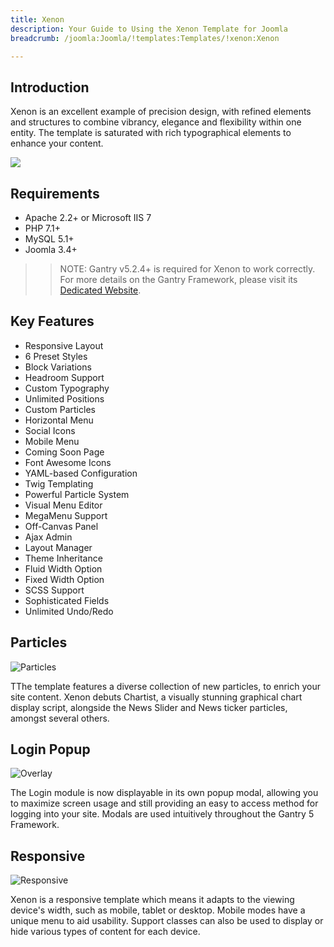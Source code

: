 ```yaml
---
title: Xenon
description: Your Guide to Using the Xenon Template for Joomla
breadcrumb: /joomla:Joomla/!templates:Templates/!xenon:Xenon

---
```


Introduction
-----

Xenon is an excellent example of precision design, with refined elements and structures to combine vibrancy, elegance and flexibility within one entity. The template is saturated with rich typographical elements to enhance your content.

![](assets/xenon.jpeg)

Requirements
-----

* Apache 2.2+ or Microsoft IIS 7
* PHP 7.1+ 
* MySQL 5.1+
* Joomla 3.4+

>> NOTE: Gantry v5.2.4+ is required for Xenon to work correctly. For more details on the Gantry Framework, please visit its [Dedicated Website](http://gantry.org).

Key Features
-----

* Responsive Layout
* 6 Preset Styles
* Block Variations
* Headroom Support
* Custom Typography
* Unlimited Positions
* Custom Particles
* Horizontal Menu
* Social Icons
* Mobile Menu
* Coming Soon Page
* Font Awesome Icons
* YAML-based Configuration
* Twig Templating
* Powerful Particle System
* Visual Menu Editor
* MegaMenu Support
* Off-Canvas Panel
* Ajax Admin
* Layout Manager
* Theme Inheritance
* Fluid Width Option
* Fixed Width Option
* SCSS Support
* Sophisticated Fields
* Unlimited Undo/Redo

## Particles

![Particles](ft-2.jpg)

TThe template features a diverse collection of new particles, to enrich your site content. Xenon debuts Chartist, a visually stunning graphical chart display script, alongside the News Slider and News ticker particles, amongst several others.

## Login Popup

![Overlay](ft-3.jpg)

The Login module is now displayable in its own popup modal, allowing you to maximize screen usage and still providing an easy to access method for logging into your site. Modals are used intuitively throughout the Gantry 5 Framework.

## Responsive

![Responsive](ft-4.jpg)

Xenon is a responsive template which means it adapts to the viewing device's width, such as mobile, tablet or desktop. Mobile modes have a unique menu to aid usability. Support classes can also be used to display or hide various types of content for each device.
